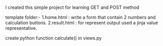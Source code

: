 I created this simple project for learning GET and POST method 

template folder:-
  1.home.html : write a form that contain 2 numbers and calculation buttons.
  2.result.html : for represent output used a jinja value representative.

create python function calculate() in views.py
